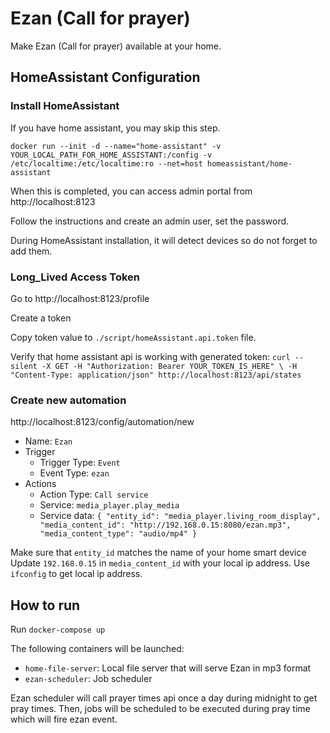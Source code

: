 # Ezan (Call for prayer)

Make Ezan (Call for prayer) available at your home. 


## HomeAssistant Configuration

### Install HomeAssistant

If you have home assistant, you may skip this step.

`docker run --init -d --name="home-assistant" -v YOUR_LOCAL_PATH_FOR_HOME_ASSISTANT:/config -v /etc/localtime:/etc/localtime:ro --net=host homeassistant/home-assistant`

When this is completed, you can access admin portal from http://localhost:8123

Follow the instructions and create an admin user, set the password.

During HomeAssistant installation, it will detect devices so do not forget to add them.

### Long_Lived Access Token

Go to http://localhost:8123/profile

Create a token

Copy token value to `./script/homeAssistant.api.token` file.

Verify that home assistant api is working with generated token:
`curl --silent -X GET -H "Authorization: Bearer YOUR_TOKEN_IS_HERE" \
 -H "Content-Type: application/json" http://localhost:8123/api/states`

### Create new automation

http://localhost:8123/config/automation/new

+ Name: `Ezan`
+ Trigger
	+ Trigger Type: `Event`
	+ Event Type: `ezan`
+ Actions
	+ Action Type: `Call service`
	+ Service: `media_player.play_media`
	+ Service data: `{
                       "entity_id": "media_player.living_room_display",
                       "media_content_id": "http://192.168.0.15:8080/ezan.mp3",
                       "media_content_type": "audio/mp4"
                     }`

Make sure that `entity_id` matches the name of your home smart device
Update `192.168.0.15` in `media_content_id` with your local ip address. Use `ifconfig` to get local ip address.



## How to run

Run `docker-compose up`

The following containers will be launched:
* `home-file-server`: Local file server that will serve Ezan in mp3 format
* `ezan-scheduler`: Job scheduler

Ezan scheduler will call prayer times api once a day during midnight to get pray times. Then, jobs will be scheduled to be executed during pray time which will fire ezan event.


